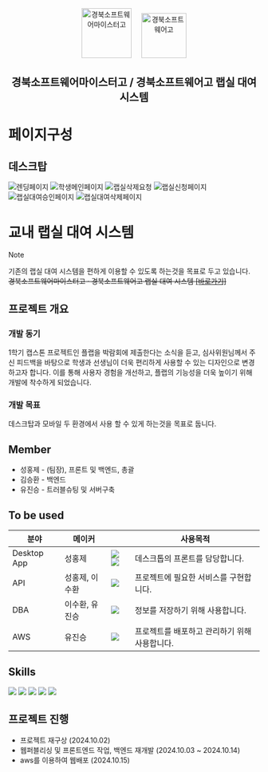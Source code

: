 <div align="center">
  <a href="http://school.gyo6.net/gbsw"><img src="https://raw.github.com/GBSWHS/CI-Signature/main/symbol/symbol-new-only.png" alt="경북소프트웨어마이스터고" width="100" /></a> &nbsp; &nbsp; 
  <a href="http://school.gyo6.net/gbsw"><img src="https://raw.github.com/GBSWHS/CI-Signature/main/symbol/symbol-only.png" alt="경북소프트웨어고" width="90" /></a>

  ## 경북소프트웨어마이스터고 / 경북소프트웨어고 랩실 대여 시스템 
</div>

# 페이지구성 
## 데스크탑
![렌딩페이지](https://github.com/user-attachments/assets/b63cfdda-187b-485e-99d5-e78c49ea86e1)
![학생메인페이지](https://github.com/user-attachments/assets/d13d6cc8-2782-42ac-8d3c-d2ca7ebb7552)
![랩실삭제요청](https://github.com/user-attachments/assets/80d11d2d-3d69-463a-b489-ed62102b2718)
![랩실신청페이지](https://github.com/user-attachments/assets/33af040b-4819-4126-b1a8-e581d9af1b16)
![랩실대여승인페이지](https://github.com/user-attachments/assets/62ffd136-9450-4902-aa6d-eb22d7457e81)
![랩실대여삭제페이지](https://github.com/user-attachments/assets/9451e9ea-df1f-4fde-b236-ef7f5b375aa2)

# 교내 랩실 대여 시스템
> [!note]
> 기존의 랩실 대여 시스템을 편하게 이용할 수 있도록 하는것을 목표로 두고 있습니다. </br>
> ~~경북소프트웨어마이스터고 · 경북소프트웨어고 랩실 대여 시스템 [[바로가기]](http://plab.s3-website.ap-northeast-2.amazonaws.com/)~~

## 프로젝트 개요

### 개발 동기
1학기 캡스톤 프로젝트인 플랩을 박람회에 제출한다는 소식을 듣고, 심사위원님께서 주신 피드백을 바탕으로 학생과 선생님이 더욱 편리하게 사용할 수 있는 디자인으로 변경하고자 합니다. 이를 통해 사용자 경험을 개선하고, 플랩의 기능성을 더욱 높이기 위해 개발에 착수하게 되었습니다.

### 개발 목표
데스크탑과 모바일 두 환경에서 사용 할 수 있게 하는것을 목표로 둡니다.

## Member
* 성홍제 - (팀장), 프론트 및 백엔드, 총괄
* 김승환 - 백엔드
* 유진승 - 트러블슈팅 및 서버구축

## To be used

| 분야 | 메이커 |  | 사용목적 |
| ------------- | ---------------------- | -------------------------- | ---------------- |
| Desktop App | 성홍제 |<img src="https://img.shields.io/badge/React-61DAFB?style=flat-square&logo=React&logoColor=white"/> <img src="https://img.shields.io/badge/Vite-646CFF?style=flat-square&logo=Vite&logoColor=white"/>  | 데스크톱의 프론트를 담당합니다. |
| API | 성홍제, 이수환 |  <a href="https://nestjs.com/"><img src="https://img.shields.io/badge/NestJS-E0234E?style=flat-square&logo=NestJS&logoColor=white"/></a>| 프로젝트에 필요한 서비스를 구현합니다. |
| DBA | 이수환, 유진승  | <a href="https://www.mysql.com/"><img src="https://img.shields.io/badge/MySql-4479A1?style=flat-square&logo=MySql&logoColor=white"/></a> | 정보를 저장하기 위해 사용합니다. |
| AWS | 유진승 | <img src="https://img.shields.io/badge/aws-232F3E?style=flat-square&logo=amazonwebservices&logoColor=white"/> | 프로젝트를 배포하고 관리하기 위해 사용합니다. |

## Skills
<a href=""><img src="https://img.shields.io/badge/React-61DAFB?style=for-the-badge&logo=React&logoColor=white"/></a>
<a href="https://nodejs.org/en/"><img src="https://img.shields.io/badge/Node.js-339933?style=for-the-badge&logo=Node.js&logoColor=white"/></a>
<a href="https://www.typescriptlang.org/"><img src="https://img.shields.io/badge/TypeScript-3178C6?style=for-the-badge&logo=TypeScript&logoColor=white"/></a>
<a href="https://nestjs.com/"><img src="https://img.shields.io/badge/NestJS-E0234E?style=for-the-badge&logo=NestJS&logoColor=white"/></a>
<a href="https://www.mysql.com/"><img src="https://img.shields.io/badge/MySql-4479A1?style=for-the-badge&logo=MySql&logoColor=white"/></a>

## 프로젝트 진행
* 프로젝트 재구상 (2024.10.02)
* 웹퍼블리싱 및 프론트엔드 작업, 백엔드 재개발 (2024.10.03 ~ 2024.10.14)
* aws를 이용하여 웹배포 (2024.10.15)

